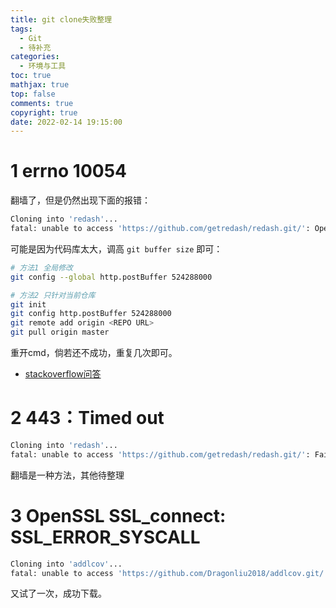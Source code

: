 ```yaml
---
title: git clone失败整理
tags:
  - Git
  - 待补充
categories:
  - 环境与工具
toc: true
mathjax: true
top: false
comments: true
copyright: true
date: 2022-02-14 19:15:00
---
```


# 1 errno 10054

翻墙了，但是仍然出现下面的报错：

```sh
Cloning into 'redash'...
fatal: unable to access 'https://github.com/getredash/redash.git/': OpenSSL SSL_read: Connection was reset, errno 10054
```

可能是因为代码库太大，调高 `git buffer size` 即可：

```sh
# 方法1 全局修改
git config --global http.postBuffer 524288000

# 方法2 只针对当前仓库
git init
git config http.postBuffer 524288000
git remote add origin <REPO URL>
git pull origin master
```

重开cmd，倘若还不成功，重复几次即可。

* [stackoverflow问答](https://stackoverflow.com/questions/46232906/git-clone-error-rpc-failed-curl-56-openssl-ssl-read-ssl-error-syscall-errno)

# 2 443：Timed out

```sh
Cloning into 'redash'...
fatal: unable to access 'https://github.com/getredash/redash.git/': Failed to connect to github.com port 443: Timed out
```

翻墙是一种方法，其他待整理

# 3 OpenSSL SSL_connect: SSL_ERROR_SYSCALL

```sh
Cloning into 'addlcov'...
fatal: unable to access 'https://github.com/Dragonliu2018/addlcov.git/': OpenSSL SSL_connect: SSL_ERROR_SYSCALL in connection to github.com:443
```

又试了一次，成功下载。
